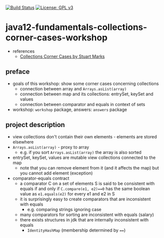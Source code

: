 [![Build Status](https://travis-ci.com/mtumilowicz/java12-collections-corner-cases-collection-views.svg?branch=master)](https://travis-ci.com/mtumilowicz/java12-collections-corner-cases-collection-views)
[![License: GPL v3](https://img.shields.io/badge/License-GPLv3-blue.svg)](https://www.gnu.org/licenses/gpl-3.0)

# java12-fundamentals-collections-corner-cases-workshop
* references
    * [Collections Corner Cases by Stuart Marks](https://www.youtube.com/watch?v=OXdm5BzQ8mI)

## preface
* goals of this workshop: show some corner cases concerning collections
    * connection between array and `Arrays.asList(array)`
    * connection between map and its collections: entrySet, keySet and values
    * connection between comparator and equals in context of sets
* workshop: `workshop` package, answers: `answers` package

## project description
* view collections don't contain their own elements - elements are stored elsewhere
* `Arrays.asList(array)` - proxy to array
    * e.g. if you sort `Arrays.asList(array)` the array is also sorted
* entrySet, keySet, values are mutable view collections connected to the map
    * note that you can remove element from it (and it affects the map) but you cannot add element (exception)
* comparator-equals contract
    * a comparator C on a set of elements S is said to be consistent with equals if and only 
    if `C.compare(e1, e2)==0` has the same boolean value as `e1.equals(e2)` for every e1 and e2 in S
    * it is surprisingly easy to create comparators that are inconsistent with equals
        * e.g. comparing strings ignoring case
    * many comparators for sorting are inconsistent with equals (salary)
    * there exists structures in jdk that are internally inconsistent with equals
        * `IdentityHashMap` (membership determined by `==`)